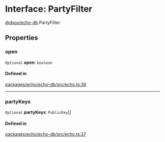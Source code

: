 # Interface: PartyFilter

[@dxos/echo-db](../modules/dxos_echo_db.md).PartyFilter

## Properties

### open

 `Optional` **open**: `boolean`

#### Defined in

[packages/echo/echo-db/src/echo.ts:36](https://github.com/dxos/dxos/blob/main/packages/echo/echo-db/src/echo.ts#L36)

___

### partyKeys

 `Optional` **partyKeys**: `PublicKey`[]

#### Defined in

[packages/echo/echo-db/src/echo.ts:37](https://github.com/dxos/dxos/blob/main/packages/echo/echo-db/src/echo.ts#L37)
